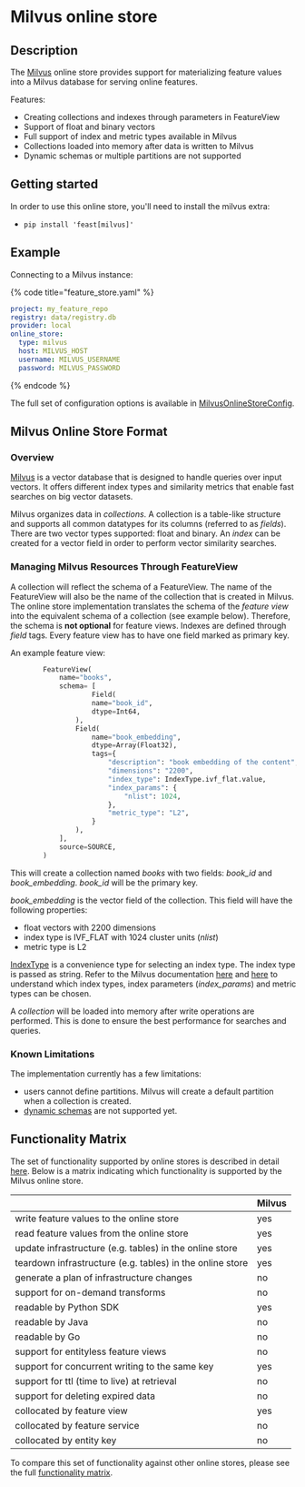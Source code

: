 # Milvus online store

## Description

The [Milvus](https://milvus.io/) online store provides support for materializing feature values into a Milvus database for serving online features.

Features:
* Creating collections and indexes through parameters in FeatureView
* Support of float and binary vectors
* Full support of index and metric types available in Milvus
* Collections loaded into memory after data is written to Milvus
* Dynamic schemas or multiple partitions are not supported

## Getting started
In order to use this online store, you'll need to install the milvus extra:
- `pip install 'feast[milvus]'`

## Example

Connecting to a Milvus instance:

{% code title="feature_store.yaml" %}
```yaml
project: my_feature_repo
registry: data/registry.db
provider: local
online_store:
  type: milvus
  host: MILVUS_HOST
  username: MILVUS_USERNAME
  password: MILVUS_PASSWORD
```
{% endcode %}

The full set of configuration options is available in [MilvusOnlineStoreConfig](https://github.com/ExpediaGroup/feast/blob/master/sdk/python/feast/expediagroup/vectordb/milvus_online_store.py#L40).

## Milvus Online Store Format

### Overview

[Milvus](https://milvus.io/docs/overview.md) is a vector database that is designed to handle queries over input vectors. It offers different index types and similarity metrics that enable fast searches on big vector datasets.

Milvus organizes data in _collections_. A collection is a table-like structure and supports all common datatypes for its columns (referred to as _fields_). There are two vector types supported: float and binary. An _index_ can be created for a vector field in order to perform vector similarity searches.

### Managing Milvus Resources Through FeatureView

A collection will reflect the schema of a FeatureView. The name of the FeatureView will also be the name of the collection that is created in Milvus. The online store implementation translates the schema of the _feature view_ into the equivalent schema of a collection (see example below). Therefore, the schema is **not optional** for feature views. Indexes are defined through _field_ tags. Every feature view has to have one field marked as primary key.

An example feature view:
```python
        FeatureView(
            name="books",
            schema= [
                    Field(
                    name="book_id",
                    dtype=Int64,
                ),
                Field(
                    name="book_embedding",
                    dtype=Array(Float32),
                    tags={
                        "description": "book embedding of the content",
                        "dimensions": "2200",
                        "index_type": IndexType.ivf_flat.value,
                        "index_params": {
                            "nlist": 1024,
                        },
                        "metric_type": "L2",
                    }
                ),
            ],
            source=SOURCE,
        )
```

This will create a collection named _books_ with two fields: _book_id_ and _book_embedding_. _book_id_ will be the primary key.

_book_embedding_ is the vector field of the collection. This field will have the following properties:
* float vectors with 2200 dimensions
* index type is IVF_FLAT with 1024 cluster units (_nlist_)
* metric type is L2

[IndexType](https://github.com/ExpediaGroup/feast/blob/master/sdk/python/feast/expediagroup/vectordb/index_type.py) is a convenience type for selecting an index type. The index type is passed as string. Refer to the Milvus documentation [here](https://milvus.io/docs/index.md) and [here](https://milvus.io/docs/metric.md) to understand which index types, index parameters (_index_params_) and metric types can be chosen.

A _collection_ will be loaded into memory after write operations are performed. This is done to ensure the best performance for searches and queries.

### Known Limitations

The implementation currently has a few limitations:

* users cannot define partitions. Milvus will create a default partition when a collection is created.
* [dynamic schemas](https://milvus.io/docs/dynamic_schema.md#Dynamic-Schema) are not supported yet.

## Functionality Matrix

The set of functionality supported by online stores is described in detail [here](overview.md#functionality).
Below is a matrix indicating which functionality is supported by the Milvus online store.

|                                                           | Milvus |
| :-------------------------------------------------------- | :----- |
| write feature values to the online store                  | yes    |
| read feature values from the online store                 | yes    |
| update infrastructure (e.g. tables) in the online store   | yes    |
| teardown infrastructure (e.g. tables) in the online store | yes    |
| generate a plan of infrastructure changes                 | no     |
| support for on-demand transforms                          | no     |
| readable by Python SDK                                    | yes    |
| readable by Java                                          | no     |
| readable by Go                                            | no     |
| support for entityless feature views                      | no     |
| support for concurrent writing to the same key            | yes    |
| support for ttl (time to live) at retrieval               | no     |
| support for deleting expired data                         | no     |
| collocated by feature view                                | yes    |
| collocated by feature service                             | no     |
| collocated by entity key                                  | no     |

To compare this set of functionality against other online stores, please see the full [functionality matrix](overview.md#functionality-matrix).
